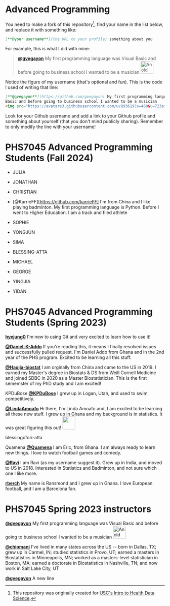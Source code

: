 # Advanced Programming

You need to make a fork of this repository[^credits], find your name in the list below, and replace it with something like:

[^credits]: This repository was originally created for [USC's Intro to Health Data Science](https://github.com/USCbiostats/PM566-whoami).

```md
[**@your username**](the URL to your profile) something about you
```

For example, this is what I did with mine:

> [**@gvegayon**](https://github.com/gvegayon) My first programming language was Visual Basic and before going to business school I wanted to be a musician <img src="https://avatars3.githubusercontent.com/u/893619?s=460&u=723af9d8b02e277a5a91e0c179bbdf4450abec4b&v=4" alt="An old picture of me" width="40px">

Notice the figure of my username (that's optional and fun). This is the code I used of writing that line:

```md
[**@gvegayon**](https://github.com/gvegayon) My first programming language was Visual
Basic and before going to business school I wanted to be a musician
<img src="https://avatars3.githubusercontent.com/u/893619?s=460&u=723af9d8b02e277a5a91e0c179bbdf4450abec4b&v=4" alt="An old picture of me" width="40px">
```
Look for your Github username and add a link to your Github profile and something about
yourself (that you don't mind publicly sharing). Remember to only modify the line with your
username!

# PHS7045 Advanced Programming Students (Fall 2024)

- JULIA

- JONATHAN

- CHRISTIAN

- [@KarrieFF][https://github.com/karrieFF] I'm from China and I like playing badminton. My first programming language is Python. Before I went to Higher Education. I am a track and filed athlete

- SOPHIE

- YONGJUN

- SIMA

- BLESSING-ATTA

- MICHAEL

- GEORGE

- YINGJIA

- YIDAN


# PHS7045 Advanced Programming Students (Spring 2023)

[**hyejung0**](https://github.com/hyejung0) I'm new to using Git and very excited to learn how to use it!

[**@Daniel-K-Addo**](https://github.com/Daniel-K-Addo) If you're reading this, it means I finally resolved issues and successfully pulled request. I'm Daniel Addo from Ghana and in the 2nd year of the PHS program. Excited to be learning all this stuff.

[**@Haojia-biostat**](https://github.com/Haojia-biostat) I am orginally from China and came to the US in 2019. I earned my Master's degree in Biostats & DS from Weill Cornell Medicine and joined SDBC in 2020 as a Master Biostatistician. This is the first sememster of my PhD study and I am excited!

KPDuBose [**@KPDuBose**](https://github.com/KPDuBose) I grew up in Logan, Utah, and used to swim competitively. 

[**@LindaAmoafo**](https://github.com/LindaAmoafo) Hi there, I'm Linda Amoafo and, I am excited to be learning all these new stuff. I grew up in Ghana and my background is in statistics. It was great figuring this out! <img src="fig/lindaamoafo.jpeg" width="40" height="40px">

blessingofori-atta

Quamena
[**@Quamena**](https://github.com/Quamena) I am Eric, from Ghana. I am always ready to learn new things. I love to watch football games and comedy.

[**@Ravi**](https://github.com/u1374012) I am Ravi (as my username suggest it). Grew up in India, and moved to US in 2018. Interested in Statistics and Badminton, and not sure which one I like more.

[**rberch**](https://github.com/rberch) My name is Ransmond and I grew up in Ghana. I love European football, and I am a Barcelona fan.

# PHS7045 Spring 2023 instructors

[**@gvegayon**](https://github.com/gvegayon) My first programming language was Visual Basic and before going to business school I wanted to be a musician <img src="https://avatars3.githubusercontent.com/u/893619?s=460&u=723af9d8b02e277a5a91e0c179bbdf4450abec4b&v=4" alt="An old picture of me" width="40px">

[**@chipmanj**](https://github.com/chipmanj) I've lived in many states across the US -- born in Dallas, TX; grew up in Carmel, IN; studied statistics in Provo, UT; earned a masters in Biostatistics in Minneapolis, MN; worked as a masters-level statistician in Boston, MA; earned a doctorate in Biostatistics in Nashville, TN; and now work in Salt Lake City, UT 


[**@gvegayon**](https://ggv.cl) A new line
